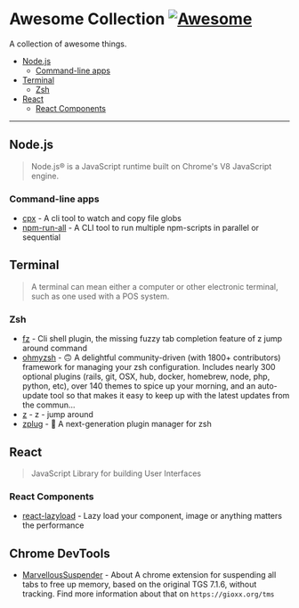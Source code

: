 # **Awesome Collection** [![Awesome](https://cdn.rawgit.com/sindresorhus/awesome/d7305f38d29fed78fa85652e3a63e154dd8e8829/media/badge.svg)](https://github.com/sindresorhus/awesome)

A collection of awesome things.

- [Node.js](#node.js)
  - [Command-line apps](#command-line-apps)
- [Terminal](#terminal)
  - [Zsh](#zsh)
- [React](#react)
  - [React Components](#react-components)

---

## Node.js

> Node.js® is a JavaScript runtime built on Chrome's V8 JavaScript engine.

### Command-line apps

- [cpx](https://github.com/mysticatea/cpx) - A cli tool to watch and copy file
  globs
- [npm-run-all](https://github.com/mysticatea/npm-run-all) - A CLI tool to run
  multiple npm-scripts in parallel or sequential

## Terminal

> A terminal can mean either a computer or other electronic terminal, such as
> one used with a POS system.

### Zsh

- [fz](https://github.com/changyuheng/fz) - Cli shell plugin, the missing fuzzy
  tab completion feature of z jump around command
- [ohmyzsh](https://github.com/ohmyzsh/ohmyzsh) - 🙃 A delightful
  community-driven (with 1800+ contributors) framework for managing your zsh
  configuration. Includes nearly 300 optional plugins (rails, git, OSX, hub,
  docker, homebrew, node, php, python, etc), over 140 themes to spice up your
  morning, and an auto-update tool so that makes it easy to keep up with the
  latest updates from the commun…
- [z](https://github.com/rupa/z) - z - jump around
- [zplug](https://github.com/zplug/zplug) - 🌺 A next-generation plugin manager
  for zsh

## React

> JavaScript Library for building User Interfaces

### React Components

- [react-lazyload](https://github.com/twobin/react-lazyload) - Lazy load your
  component, image or anything matters the performance

## Chrome DevTools

- [MarvellousSuspender](https://github.com/gioxx/MarvellousSuspender) - About A
  chrome extension for suspending all tabs to free up memory, based on the
  original TGS 7.1.6, without tracking. Find more information about that on
  `https://gioxx.org/tms`
